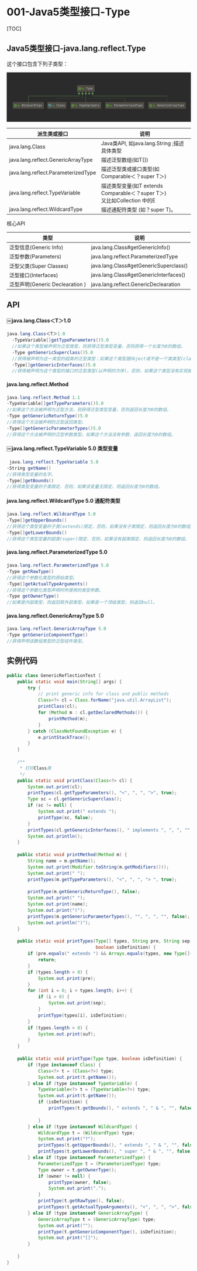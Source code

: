 # 001-Java5类型接口-Type

[TOC]

## Java5类型接口-java.lang.reflect.Type

这个接口包含下列子类型：

![image-20210105204220304](../../assets/image-20210105204220304.png)

| 派生类或接口                        | 说明                                                         |
| ----------------------------------- | ------------------------------------------------------------ |
| java.lang.Class                     | Java类API, 如java.lang.String ;描述具体类型                  |
| java.lang.reflect.GenericArrayType  | 描述泛型数组(如T[])                                          |
| java.lang.reflect.ParameterizedType | 描述泛型类或接口类型(如Comparable＜？super T＞)              |
| java.lang.reflect.TypeVariable      | 描述类型变量(如T extends Comparable＜？super T＞)<br />又比如Collection<E> 中的E |
| java.lang.reflect.WildcardType      | 描述通配符类型 (如？super T)。                               |

核心API

| 类型                             | 说明                                   |
| -------------------------------- | -------------------------------------- |
| 泛型信息(Generic Info)           | java.lang.Class#getGenericInfo()       |
| 泛型参数(Parameters)             | java.lang.reflect.ParameterizedType    |
| 泛型父类(Super Classes)          | java.lang.Class#getGenericSuperclass() |
| 泛型接口(Interfaces)             | java.lang.Class#getGenericInterfaces() |
| 泛型声明(Generic Declearation  ) | java.lang.reflect.GenericDeclearation  |

## API

#### ￼java.lang.Class＜T＞1.0

```java
java.lang.Class＜T＞1.0
  ·TypeVariable[]getTypeParameters()5.0
  //如果这个类型被声明为泛型类型，则获得泛型类型变量，否则获得一个长度为0的数组。
  ·Type getGenericSuperclass()5.0
  //获得被声明为这一类型的超类的泛型类型；如果这个类型是Object或不是一个类类型(class type)，则返回null。
  ·Type[]getGenericInterfaces()5.0
  //获得被声明为这个类型的接口的泛型类型(以声明的次序)，否则，如果这个类型没有实现接口，返回长度为0的数组。
```

#### java.lang.reflect.Method 

```java
java.lang.reflect.Method 1.1
·TypeVariable[]getTypeParameters()5.0
//如果这个方法被声明为泛型方法，则获得泛型类型变量，否则返回长度为0的数组。
·Type getGenericReturnType()5.0
//获得这个方法被声明的泛型返回类型。
·Type[]getGenericParameterTypes()5.0
//获得这个方法被声明的泛型参数类型。如果这个方法没有参数，返回长度为0的数组。

```

#### ￼java.lang.reflect.TypeVariable 5.0 类型变量

```java
￼java.lang.reflect.TypeVariable 5.0
·String getName()
//获得类型变量的名字。
·Type[]getBounds()
//获得类型变量的子类限定，否则，如果该变量无限定，则返回长度为0的数组。

```

#### java.lang.reflect.WildcardType 5.0 通配符类型

```java
java.lang.reflect.WildcardType 5.0
·Type[]getUpperBounds()
//获得这个类型变量的子类(extends)限定，否则，如果没有子类限定，则返回长度为0的数组。
·Type[]getLowerBounds()
//获得这个类型变量的超类(super)限定，否则，如果没有超类限定，则返回长度为0的数组。
```

#### java.lang.reflect.ParameterizedType 5.0

```java
java.lang.reflect.ParameterizedType 5.0
·Type getRawType()
//获得这个参数化类型的原始类型。
·Type[]getActualTypeArguments()
//获得这个参数化类型声明时所使用的类型参数。
·Type getOwnerType()
//如果是内部类型，则返回其外部类型，如果是一个顶级类型，则返回null。
```

#### java.lang.reflect.GenericArrayType 5.0

```java
java.lang.reflect.GenericArrayType 5.0
·Type getGenericComponentType()
//获得声明该数组类型的泛型组件类型。
```

## 实例代码

```java
public class GenericReflectionTest {
    public static void main(String[] args) {
        try {
            // print generic info for class and public methods
            Class<?> cl = Class.forName("java.util.ArrayList");
            printClass(cl);
            for (Method m : cl.getDeclaredMethods()) {
                printMethod(m);
            }
        } catch (ClassNotFoundException e) {
            e.printStackTrace();
        }
    }

    /**
     * 打印Class类
     */
    public static void printClass(Class<?> cl) {
        System.out.print(cl);
        printTypes(cl.getTypeParameters(), "<", ", ", ">", true);
        Type sc = cl.getGenericSuperclass();
        if (sc != null) {
            System.out.print(" extends ");
            printType(sc, false);
        }
        printTypes(cl.getGenericInterfaces(), " implements ", ", ", "", false);
        System.out.println();
    }

    public static void printMethod(Method m) {
        String name = m.getName();
        System.out.print(Modifier.toString(m.getModifiers()));
        System.out.print(" ");
        printTypes(m.getTypeParameters(), "<", ", ", "> ", true);

        printType(m.getGenericReturnType(), false);
        System.out.print(" ");
        System.out.print(name);
        System.out.print("(");
        printTypes(m.getGenericParameterTypes(), "", ", ", "", false);
        System.out.println(")");
    }

    public static void printTypes(Type[] types, String pre, String sep, String suf,
                                  boolean isDefinition) {
        if (pre.equals(" extends ") && Arrays.equals(types, new Type[]{Object.class})) {
            return;
        }
        if (types.length > 0) {
            System.out.print(pre);
        }
        for (int i = 0; i < types.length; i++) {
            if (i > 0) {
                System.out.print(sep);
            }
            printType(types[i], isDefinition);
        }
        if (types.length > 0) {
            System.out.print(suf);
        }
    }

    public static void printType(Type type, boolean isDefinition) {
        if (type instanceof Class) {
            Class<?> t = (Class<?>) type;
            System.out.print(t.getName());
        } else if (type instanceof TypeVariable) {
            TypeVariable<?> t = (TypeVariable<?>) type;
            System.out.print(t.getName());
            if (isDefinition) {
                printTypes(t.getBounds(), " extends ", " & ", "", false);

            }
        } else if (type instanceof WildcardType) {
            WildcardType t = (WildcardType) type;
            System.out.print("?");
            printTypes(t.getUpperBounds(), " extends ", " & ", "", false);
            printTypes(t.getLowerBounds(), " super ", " & ", "", false);
        } else if (type instanceof ParameterizedType) {
            ParameterizedType t = (ParameterizedType) type;
            Type owner = t.getOwnerType();
            if (owner != null) {
                printType(owner, false);
                System.out.print(".");
            }
            printType(t.getRawType(), false);
            printTypes(t.getActualTypeArguments(), "<", ", ", ">", false);
        } else if (type instanceof GenericArrayType) {
            GenericArrayType t = (GenericArrayType) type;
            System.out.print("");
            printType(t.getGenericComponentType(), isDefinition);
            System.out.print("[]");
        }

    }
}
```

